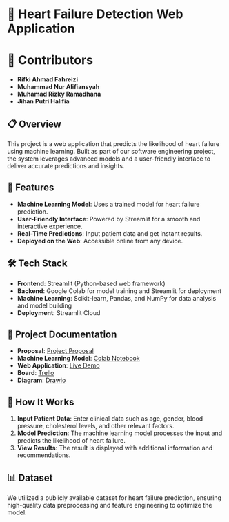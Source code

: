# 💖 Heart Failure Detection Web Application

# 🤝 Contributors
- **Rifki Ahmad Fahreizi**
- **Muhammad Nur Alifiansyah**
- **Muhamad Rizky Ramadhana**
- **Jihan Putri Halifia**

## 📋 Overview
This project is a web application that predicts the likelihood of heart failure using machine learning. Built as part of our software engineering project, the system leverages advanced models and a user-friendly interface to deliver accurate predictions and insights.

## 🌟 Features
- **Machine Learning Model**: Uses a trained model for heart failure prediction.
- **User-Friendly Interface**: Powered by Streamlit for a smooth and interactive experience.
- **Real-Time Predictions**: Input patient data and get instant results.
- **Deployed on the Web**: Accessible online from any device.

## 🛠️ Tech Stack
- **Frontend**: Streamlit (Python-based web framework)
- **Backend**: Google Colab for model training and Streamlit for deployment
- **Machine Learning**: Scikit-learn, Pandas, and NumPy for data analysis and model building
- **Deployment**: Streamlit Cloud

## 📖 Project Documentation
- **Proposal**: [Project Proposal](https://docs.google.com/document/d/1vPjI0dDhHkdBc76qyGS2G7n8PVcos0HnDjb2s6iwrDY/edit?usp=sharing)
- **Machine Learning Model**: [Colab Notebook](https://colab.research.google.com/drive/1onz6VDQP0KPQx5vY0QGxxOzij9s25NhJ?usp=sharing)
- **Web Application**: [Live Demo](https://kelompok2-rpl-nyjlxpxv9hbu8cvu9ccuys.streamlit.app/)
- **Board**: [Trello](https://trello.com/invite/b/6786713c0975e18f6bfe7ab2/ATTI02b8b9a9056207b27aa2ddfbd4b8336b1C7CD580/web-pendeteksi-gagal-jantung)
- **Diagram**: [Drawio](https://drive.google.com/file/d/1RgBF0gBPIqAzu5tzKSyzjn_WKmDZPaw2/view?usp=sharing)

## 🧠 How It Works
1. **Input Patient Data**: Enter clinical data such as age, gender, blood pressure, cholesterol levels, and other relevant factors.
2. **Model Prediction**: The machine learning model processes the input and predicts the likelihood of heart failure.
3. **View Results**: The result is displayed with additional information and recommendations.

## 📊 Dataset
We utilized a publicly available dataset for heart failure prediction, ensuring high-quality data preprocessing and feature engineering to optimize the model.

